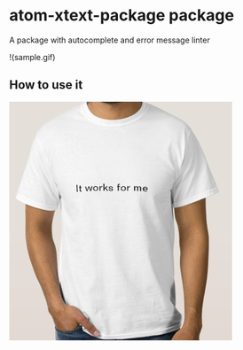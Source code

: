 # atom-xtext-package package


A package with autocomplete and error message linter

!(sample.gif)


## How to use it

![A screenshot of your package](worksforme.png)

